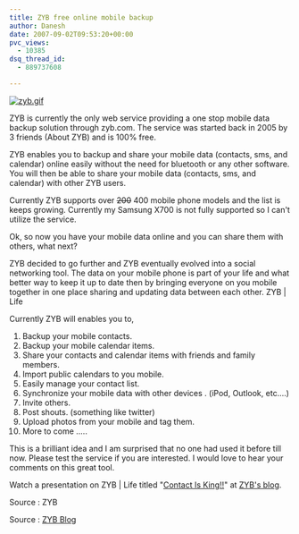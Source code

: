 ```yaml
---
title: ZYB free online mobile backup
author: Danesh
date: 2007-09-02T09:53:20+00:00
pvc_views:
  - 10385
dsq_thread_id:
  - 889737608

---
```

[![zyb.gif][1]][2]

ZYB is currently the only web service providing a one stop mobile data backup solution through zyb.com. The service was started back in 2005 by 3 friends (About ZYB) and is 100% free.

ZYB enables you to backup and share your mobile data (contacts, sms, and calendar) online easily without the need for bluetooth or any other software. You will then be able to share your mobile data (contacts, sms, and calendar) with other ZYB users.

Currently ZYB supports over <strike>200</strike> 400 mobile phone models and the list is keeps growing. Currently my Samsung X700 is not fully supported so I can't utilize the service.

Ok, so now you have your mobile data online and you can share them with others, what next?

ZYB decided to go further and ZYB eventually evolved into a social networking tool. The data on your mobile phone is part of your life and what better way to keep it up to date then by bringing everyone on you mobile together in one place sharing and updating data between each other. ZYB | Life

Currently ZYB will enables you to,

  1. Backup your mobile contacts.
  2. Backup your mobile calendar items.
  3. Share your contacts and calendar items with friends and family members.
  4. Import public calendars to you mobile.
  5. Easily manage your contact list.
  6. Synchronize your mobile data with other devices . (iPod, Outlook, etc....)
  7. Invite others.
  8. Post shouts. (something like twitter)
  9. Upload photos from your mobile and tag them.
 10. More to come .....

This is a brilliant idea and I am surprised that no one had used it before till now. Please test the service if you are interested. I would love to hear your comments on this great tool.

Watch a presentation on ZYB | Life titled "[Contact Is King!!][3]" at [ZYB's blog][4].

Source : ZYB

Source : [ZYB Blog][4]

 [1]: /wp-content/uploads/2007/09/zyb.gif
 [2]: /wp-content/uploads/2007/09/zyb.gif "zyb.gif"
 [3]: http://blog.zyb.com/2007/06/07/contact-is-king/
 [4]: http://blog.zyb.com
